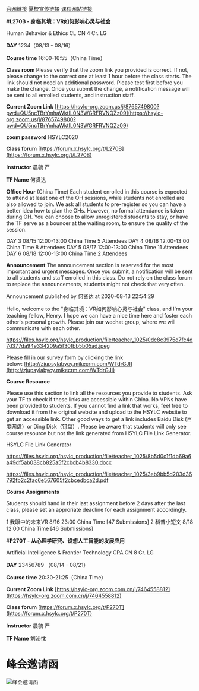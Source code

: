 [官网链接](www.hsylc.org)
[夏校宣传链接](https://mp.weixin.qq.com/s/eCeXrCyEfMa6LhsGaYb9zQ)
[课程网站链接](https://x.hsylc.org/teacher)

#**L270B - 身临其境：VR如何影响心灵与社会**

Human Behavior & Ethics CL CN 4 Cr. LG

**DAY** 1234（08/13 - 08/16）

**Course time** 16:00-16:55（China Time）

**Class room**  Please verify that the zoom link you provided is correct. If not, please change to the correct one at least 1 hour before the class starts. The link should not need an additional password. Please test first before you make the change. Once you submit the change, a notification message will be sent to all enrolled students, and instruction staff.

**Current Zoom Link** [https://hsylc-org.zoom.us/j/8765749800?pwd=QU5ncTBrYmhaWktIL0N3WGRFRVNQZz09](https://hsylc-org.zoom.us/j/8765749800?pwd=QU5ncTBrYmhaWktIL0N3WGRFRVNQZz09)

**zoom password** HSYLC2020

**Class forum** [https://forum.x.hsylc.org/t/L270B](https://forum.x.hsylc.org/t/L270B)

**Instructor** 晨毓 严

**TF Name** 何贤达

**Office Hour** (China Time) Each student enrolled in this course is expected to attend at least one of the OH sessions, while students not enrolled are also allowed to join. We ask all students to pre-register so you can have a better idea how to plan the OHs. However, no formal attendance is taken during OH. You can choose to allow unregistered students to stay, or have the TF serve as a bouncer at the waiting room, to ensure the quality of the session.

DAY 3 08/15 12:00-13:00 China Time 5 Attendees
DAY 4 08/16 12:00-13:00 China Time 8 Attendees
DAY 5 08/17 12:00-13:00 China Time 11 Attendees
DAY 6 08/18 12:00-13:00 China Time 2 Attendees

**Announcement**
The announcement section is reserved for the most important and urgent messages. Once you submit, a notification will be sent to all students and staff enrolled in this class. Do not rely on the class forum to replace the announcements, students might not check that very often.

Announcement published by 何贤达 at 2020-08-13 22:54:29

Hello, welcome to the "身临其境：VR如何影响心灵与社会" class, and I'm your teaching fellow, Henry. I hope we can have a nice time here and foster each other's personal growth. Please join our wechat group, where we will communicate with each other.

https://files.hsylc.org/hsylc_production/file/teacher_1025/0dc8c3975d7fc4d7d377da94e334209a5f30fbb5b05ad.jpeg

Please fill in our survey form by clicking the link below: [http://zjupsylabycy.mikecrm.com/WTdrGJI](http://zjupsylabycy.mikecrm.com/WTdrGJI)

**Course Resource**

Please use this section to link all the resources you provide to students. Ask your TF to check if these links are accessible within China. No VPNs have been provided to students. If you cannot find a link that works, feel free to download it from the original website and upload to the HSYLC website to get an accessible link. Other good ways to get a link includes Baidu Disk (百度网盘）or Ding Disk（钉盘）. Please be aware that students will only see course resource but not the link generated from HSYLC File Link Generator.

HSYLC File Link Generator

https://files.hsylc.org/hsylc_production/file/teacher_1025/8b5d0c1f1db69a6a49df5ab038cb825a5f2cbcb4b8330.docx

https://files.hsylc.org/hsylc_production/file/teacher_1025/3eb9bb5d203d36792fb2c2fac6e567605f2cbcedbca2d.pdf

**Course Assignments**

Students should hand in their last assignment before 2 days after the last class, please set an approriate deadline for each assignment accordingly.

1 我眼中的未来VR 8/16 23:00 China Time [47 Submissions]
2 科普小短文 8/18 12:00 China Time [46 Submissions]



#**P270T - 从心理学研究、设想人工智能的发展应用**

Artificial Intelligence & Frontier Technology CPA CN 8 Cr. LG

**DAY** 23456789 （08/14 - 08/21）

**Course time** 20:30-21:25（China Time）

**Current Zoom Link** [https://hsylc-org.zoom.com.cn/j/7464558812](https://hsylc-org.zoom.com.cn/j/7464558812)

**Class forum** [https://forum.x.hsylc.org/t/P270T](https://forum.x.hsylc.org/t/P270T)

**Instructor** 晨毓 严

**TF Name** 刘沁忱


# 峰会邀请函
![峰会邀请函](https://upload-images.jianshu.io/upload_images/4531512-fcb2cd9ef94260c8.png?imageMogr2/auto-orient/strip%7CimageView2/2/w/1240)
